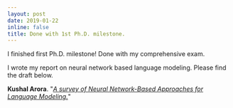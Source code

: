 ```yaml
---
layout: post
date: 2019-01-22
inline: false
title: Done with 1st Ph.D. milestone.
---
```

I finished first Ph.D. milestone! Done with my comprehensive exam.

I wrote my report on neural network based language modeling. Please find the draft below.

<strong>Kushal Arora</strong>. "[<em>A survey of Neural Network-Based Approaches for Language Modeling.</em>](/assets/comprehensive.pdf)"
